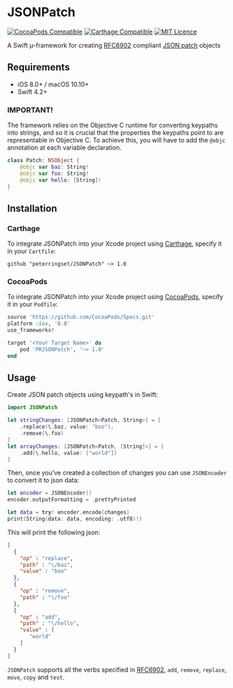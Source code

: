 # JSONPatch
[![CocoaPods Compatible](https://img.shields.io/cocoapods/v/PRJSONPatch.svg)](https://img.shields.io/cocoapods/v/Alamofire.svg)
[![Carthage Compatible](https://img.shields.io/badge/Carthage-compatible-4BC51D.svg?style=flat)](https://github.com/Carthage/Carthage)
[![MIT Licence](https://badges.frapsoft.com/os/mit/mit.svg?v=103)](https://opensource.org/licenses/mit-license.php)

A Swift μ-framework for creating [RFC6902](https://tools.ietf.org/html/rfc6902) compliant [JSON patch](http://jsonpatch.com) objects

## Requirements

- iOS 8.0+ / macOS 10.10+
- Swift 4.2+

### IMPORTANT!

The framework relies on the Objective C runtime for converting keypaths into strings, and so it is crucial that the properties the keypaths point to are representable in Objective C. To achieve this, you will have to add the `@objc` annotation at each variable declaration.

```swift
class Patch: NSObject {
    @objc var baz: String!
    @objc var foo: String!
    @objc var hello: [String]!
}
```

## Installation
### Carthage

To integrate JSONPatch into your Xcode project using [Carthage](https://github.com/Carthage/Carthage), specify it in your `Cartfile`:

```ogdl
github "peterringset/JSONPatch" ~> 1.0
```

### CocoaPods

To integrate JSONPatch into your Xcode project using [CocoaPods](https://cocoapods.org), specify it in your `Podfile`:

```ruby
source 'https://github.com/CocoaPods/Specs.git'
platform :ios, '8.0'
use_frameworks!

target '<Your Target Name>' do
    pod 'PRJSONPatch', '~> 1.0'
end
```

## Usage

Create JSON patch objects using keypath's in Swift:

```swift
import JSONPatch

let stringChanges: [JSONPatch<Patch, String>] = [
    .replace(\.baz, value: "boo"),
    .remove(\.foo)
]
let arrayChanges: [JSONPatch<Patch, [String]>] = [
    .add(\.hello, value: ["world"])
]
```

Then, once you've created a collection of changes you can use `JSONEncoder` to convert it to json data:

```swift
let encoder = JSONEncoder()
encoder.outputFormatting = .prettyPrinted

let data = try! encoder.encode(changes)
print(String(data: data, encoding: .utf8)!)
```

This will print the following json:

```json
[
  {
    "op" : "replace",
    "path" : "\/baz",
    "value" : "boo"
  },
  {
    "op" : "remove",
    "path" : "\/foo"
  },
  {
    "op" : "add",
    "path" : "\/hello",
    "value" : [
       "world"
    ]
  }
]
```

`JSONPatch` supports all the verbs specified in [RFC6902](https://tools.ietf.org/html/rfc6902), `add`, `remove`, `replace`, `move`, `copy` and `test`.
